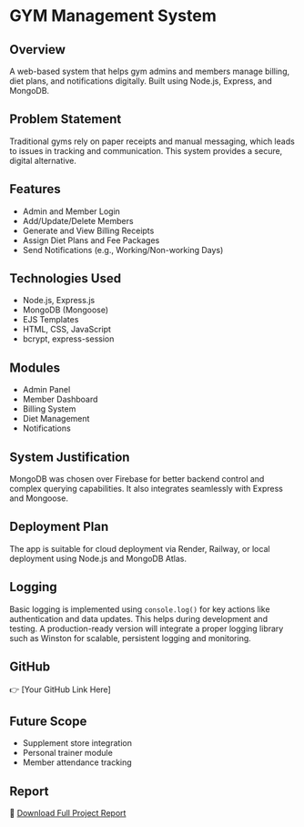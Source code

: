 # GYM Management System

## Overview
A web-based system that helps gym admins and members manage billing, diet plans, and notifications digitally. Built using Node.js, Express, and MongoDB.

## Problem Statement
Traditional gyms rely on paper receipts and manual messaging, which leads to issues in tracking and communication. This system provides a secure, digital alternative.

## Features
- Admin and Member Login
- Add/Update/Delete Members
- Generate and View Billing Receipts
- Assign Diet Plans and Fee Packages
- Send Notifications (e.g., Working/Non-working Days)

## Technologies Used
- Node.js, Express.js
- MongoDB (Mongoose)
- EJS Templates
- HTML, CSS, JavaScript
- bcrypt, express-session

## Modules
- Admin Panel
- Member Dashboard
- Billing System
- Diet Management
- Notifications

## System Justification
MongoDB was chosen over Firebase for better backend control and complex querying capabilities. It also integrates seamlessly with Express and Mongoose.

## Deployment Plan
The app is suitable for cloud deployment via Render, Railway, or local deployment using Node.js and MongoDB Atlas.

## Logging
Basic logging is implemented using `console.log()` for key actions like authentication and data updates. This helps during development and testing. A production-ready version will integrate a proper logging library such as Winston for scalable, persistent logging and monitoring.


## GitHub
👉 [Your GitHub Link Here]

## Future Scope
- Supplement store integration
- Personal trainer module
- Member attendance tracking

## Report
📄 [Download Full Project Report](./GYM_Management_Project_Report.docx)

